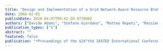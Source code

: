 ```yaml
---
title: "Design and Implementation of a Grid Network-Aware Resource Broker"
date: 2006-02-01
publishDate: 2020-04-07T09:41:20.977809Z
authors: ["Davide Adami", "Stefano Giordano", "Matteo Repeti", "Massimo Coppola", "Domenico Laforenza", "Nicola Tonellotto"]
publication_types: ["1"]
abstract: ""
featured: false
publication: "*Proceedings of the $24^th$ IASTED International Conference on Parallel and Distributed Computing and Networks (PDCN 2006)*"
---
```


